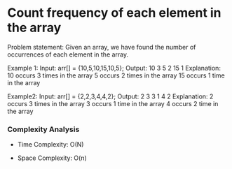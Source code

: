 # Count frequency of each element in the array

Problem statement: Given an array, we have found the number of occurrences of each element in the array.

Example 1:
Input: arr[] = {10,5,10,15,10,5};
Output: 10  3
	    5  2
        15  1
Explanation: 10 occurs 3 times in the array
	         5 occurs 2 times in the array
             15 occurs 1 time in the array

Example2: 
Input: arr[] = {2,2,3,4,4,2};
Output: 2  3
	    3  1
        4  2
Explanation: 2 occurs 3 times in the array
	         3 occurs 1 time in the array
             4 occurs 2 time in the array

### Complexity Analysis 

- Time Complexity: O(N)

- Space Complexity: O(n)